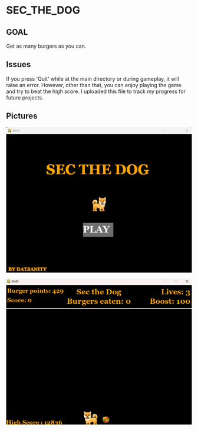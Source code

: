 # SEC_THE_DOG

## GOAL 
Get as many burgers as you can.

## Issues 
If you press 'Quit' while at the main directory or during gameplay, it will raise an error. However, other than that, you can enjoy playing the game and try to beat the high score. I uploaded this file to track my progress for future projects.

## Pictures 
![Title screen](https://github.com/datzmyboy/SEC_THE_DOG/blob/main/screenshots/Screenshot%202024-04-25%20160444.png)


![Game screen](https://github.com/datzmyboy/SEC_THE_DOG/blob/main/screenshots/Screenshot%202024-04-25%20160802.png)

